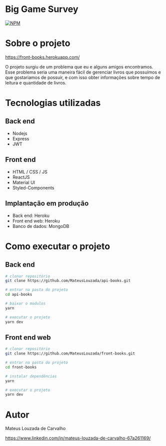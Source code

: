 # Big Game Survey 
[![NPM](https://img.shields.io/npm/l/react)](https://github.com/MateusLouzada/front-books/blob/main/LICENCE) 

# Sobre o projeto

https://front-books.herokuapp.com/

O projeto surgiu de um problema que eu e alguns amigos encontramos. Esse problema seria uma maneira fácil de gerenciar livros que possuímos e que gostariamos de possuir, e com isso obter informações sobre tempo de leitura e quantidade de livros.

# Tecnologias utilizadas
## Back end
- Nodejs
- Express
- JWT
## Front end
- HTML / CSS / JS
- ReactJS
- Material UI
- Styled-Components
## Implantação em produção
- Back end: Heroku
- Front end web: Heroku
- Banco de dados: MongoDB

# Como executar o projeto

## Back end 

```bash
# clonar repositório
git clone https://github.com/MateusLouzada/api-books.git

# entrar na pasta do projeto
cd api-books

# baixar o modulos
yarn

# executar o projeto
yarn dev
```

## Front end web

```bash
# clonar repositório
git clone https://github.com/MateusLouzada/front-books.git

# entrar na pasta do projeto
cd front-books

# instalar dependências
yarn

# executar o projeto
yarn dev
```

# Autor

Mateus Louzada de Carvalho

https://www.linkedin.com/in/mateus-louzada-de-carvalho-67a261169/
